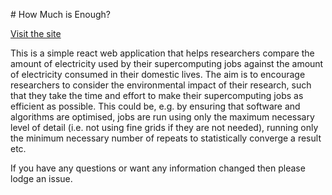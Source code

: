# How Much is Enough?

[Visit the site](https://chryswoods.github.io/howmuchisenough)

This is a simple react web application that helps researchers compare the
amount of electricity used by their supercomputing jobs against the
amount of electricity consumed in their domestic lives. The aim is to
encourage researchers to consider the environmental impact of their
research, such that they take the time and effort to make their
supercomputing jobs as efficient as possible. This could be, e.g.
by ensuring that software and algorithms are optimised, jobs are run
using only the maximum necessary level of detail (i.e. not using
fine grids if they are not needed), running only the minimum necessary
number of repeats to statistically converge a result etc.

If you have any questions or want any information changed then please
lodge an issue.
